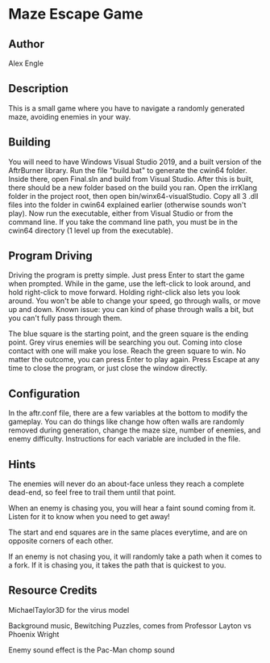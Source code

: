 # Maze Escape Game

## Author

Alex Engle

## Description

This is a small game where you have to navigate a randomly generated maze, avoiding enemies in your way.

## Building

You will need to have Windows Visual Studio 2019, and a built version of the AftrBurner library. Run the file
"build.bat" to generate the cwin64 folder. Inside there, open Final.sln and build from Visual Studio. After this is built,
there should be a new folder based on the build you ran. Open the irrKlang folder in the project root, then open bin/winx64-visualStudio.
Copy all 3 .dll files into the folder in cwin64 explained earlier (otherwise sounds won't play). Now run the executable, either
from Visual Studio or from the command line. If you take the command line path, you must be in the cwin64 directory (1 level
up from the executable).

## Program Driving

Driving the program is pretty simple. Just press Enter to start the game when prompted. While in the game, use the left-click to
look around, and hold right-click to move forward. Holding right-click also lets you look around. You won't be able to change
your speed, go through walls, or move up and down. Known issue: you can kind of phase through walls a bit, but you can't fully
pass through them.

The blue square is the starting point, and the green square is the ending point. Grey virus enemies will be searching you out. Coming
into close contact with one will make you lose. Reach the green square to win. No matter the outcome, you can press Enter to play again.
Press Escape at any time to close the program, or just close the window directly.

## Configuration

In the aftr.conf file, there are a few variables at the bottom to modify the gameplay. You can do things like change how often
walls are randomly removed during generation, change the maze size, number of enemies, and enemy difficulty. Instructions for
each variable are included in the file.

## Hints

The enemies will never do an about-face unless they reach a complete dead-end, so feel free to trail them until that point.

When an enemy is chasing you, you will hear a faint sound coming from it. Listen for it to know when you need to get away!

The start and end squares are in the same places everytime, and are on opposite corners of each other.

If an enemy is not chasing you, it will randomly take a path when it comes to a fork. If it is chasing you, it takes the path that is quickest to you.

## Resource Credits

MichaelTaylor3D for the virus model

Background music, Bewitching Puzzles, comes from Professor Layton vs Phoenix Wright

Enemy sound effect is the Pac-Man chomp sound
